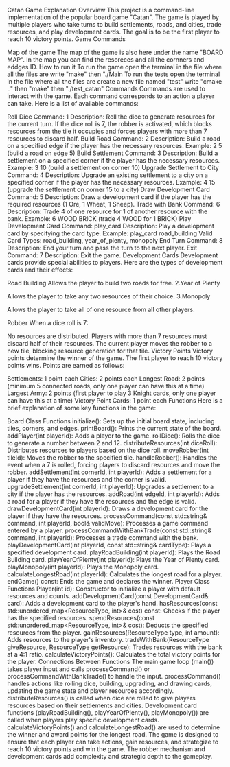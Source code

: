 Catan Game Explanation
Overview This project is a command-line implementation of the popular board game "Catan". The game is played by multiple players who take turns to build settlements, roads, and cities, trade resources, and play development cards. The goal is to be the first player to reach 10 victory points. Game Commands

Map of the game
The map of the game is also here under the name "BOARD MAP". In the map you can find the resoreces and all the cornners and eddges ID.
How to run it
To run the game
open the terminal in the file where all the files are
write "make"
then "./Main
To run the tests
open the terminal in the file where all the files are
create a new file named "test"
write "cmake .."
then "make"
then "./test_catan"
Commands
Commands are used to interact with the game. Each command corresponds to an action a player can take. Here is a list of available commands:

Roll Dice
Command: 1
Description: Roll the dice to generate resources for the current turn. If the dice roll is 7, the robber is activated, which blocks resources from the tile it occupies and forces players with more than 7 resources to discard half.
Build Road
Command: 2
Description: Build a road on a specified edge if the player has the necessary resources.
Example: 2 5 (build a road on edge 5)
Build Settlement
Command: 3
Description: Build a settlement on a specified corner if the player has the necessary resources.
Example: 3 10 (build a settlement on corner 10)
Upgrade Settlement to City
Command: 4
Description: Upgrade an existing settlement to a city on a specified corner if the player has the necessary resources.
Example: 4 15 (upgrade the settlement on corner 15 to a city)
Draw Development Card
Command: 5 Description: Draw a development card if the player has the required resources (1 Ore, 1 Wheat, 1 Sheep).
Trade with Bank
Command: 6
Description: Trade 4 of one resource for 1 of another resource with the bank.
Example: 6 WOOD BRICK (trade 4 WOOD for 1 BRICK)
Play Development Card
Command: play_card
Description: Play a development card by specifying the card type.
Example: play_card road_building
Valid Card Types: road_building, year_of_plenty, monopoly
End Turn
Command: 8
Description: End your turn and pass the turn to the next player.
Exit
Command: 7
Description: Exit the game.
Development Cards
Development cards provide special abilities to players. Here are the types of development cards and their effects:

Road Building
Allows the player to build two roads for free. 2.Year of Plenty

Allows the player to take any two resources of their choice. 3.Monopoly

Allows the player to take all of one resource from all other players.

Robber
When a dice roll is 7:

No resources are distributed.
Players with more than 7 resources must
discard half of their resources. The current player moves the robber to a new tile, blocking resource generation for that tile.
Victory Points
Victory points determine the winner of the game. The first player to reach 10 victory points wins. Points are earned as follows:

Settlements: 1 point each
Cities: 2 points each
Longest Road: 2 points (minimum 5 connected roads, only one player can have this at a time)
Largest Army: 2 points (first player to play 3 Knight cards, only one player can have this at a time)
Victory Point Cards: 1 point each
Functions
Here is a brief explanation of some key functions in the game:

Board Class Functions
initialize(): Sets up the initial board state, including tiles, corners, and edges.
printBoard(): Prints the current state of the board.
addPlayer(int playerId): Adds a player to the game.
rollDice(): Rolls the dice to generate a number between 2 and 12. distributeResources(int diceRoll): Distributes resources to players based on the dice roll. moveRobber(int tileId): Moves the robber to the specified tile.
handleRobber(): Handles the event when a 7 is rolled, forcing players to discard resources and move the robber.
addSettlement(int cornerId, int playerId): Adds a settlement for a player if they have the resources and the corner is valid.
upgradeSettlement(int cornerId, int playerId): Upgrades a settlement to a city if the player has the resources.
addRoad(int edgeId, int playerId): Adds a road for a player if they have the resources and the edge is valid.
drawDevelopmentCard(int playerId): Draws a development card for the player if they have the resources.
processCommand(const std::string& command, int playerId, bool& validMove): Processes a game command entered by a player.
processCommandWithBankTrade(const std::string& command, int playerId): Processes a trade command with the bank.
playDevelopmentCard(int playerId, const std::string& cardType): Plays a specified development card.
playRoadBuilding(int playerId): Plays the Road Building card.
playYearOfPlenty(int playerId): Plays the Year of Plenty card.
playMonopoly(int playerId): Plays the Monopoly card.
calculateLongestRoad(int playerId): Calculates the longest road for a player.
endGame() const: Ends the game and declares the winner.
Player Class Functions
Player(int id): Constructor to initialize a player with default resources and counts.
addDevelopmentCard(const DevelopmentCard& card): Adds a development card to the player's hand.
hasResources(const std::unordered_map<ResourceType, int>& cost) const: Checks if the player has the specified resources.
spendResources(const std::unordered_map<ResourceType, int>& cost): Deducts the specified resources from the player.
gainResources(ResourceType type, int amount): Adds resources to the player's inventory.
tradeWithBank(ResourceType giveResource, ResourceType getResource): Trades resources with the bank at a 4:1 ratio.
calculateVictoryPoints(): Calculates the total victory points for the player.
Connections Between Functions
The main game loop (main()) takes player input and calls processCommand() or processCommandWithBankTrade() to handle the input.
processCommand() handles actions like rolling dice, building, upgrading, and drawing cards, updating the game state and player resources accordingly.
distributeResources() is called when dice are rolled to give players resources based on their settlements and cities.
Development card functions (playRoadBuilding(), playYearOfPlenty(), playMonopoly()) are called when players play specific development cards.
calculateVictoryPoints() and calculateLongestRoad() are used to determine the winner and award points for the longest road. The game is designed to ensure that each player can take actions, gain resources, and strategize to reach 10 victory points and win the game. The robber mechanism and development cards add complexity and strategic depth to the gameplay.
